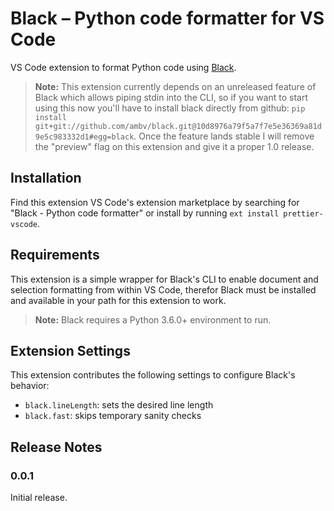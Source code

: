 # Black – Python code formatter for VS Code

VS Code extension to format Python code using [Black](https://github.com/ambv/black).

> **Note:** This extension currently depends on an unreleased feature of Black which allows piping stdin into the CLI, so if you want to start using this now you'll have to install black directly from github: `pip install git+git://github.com/ambv/black.git@10d8976a79f5a7f7e5e36369a81d9e5c983332d1#egg=black`. Once the feature lands stable I will remove the "preview" flag on this extension and give it a proper 1.0 release.


## Installation

Find this extension VS Code's extension marketplace by searching for "Black - Python code formatter" or install by running `ext install prettier-vscode`.


## Requirements

This extension is a simple wrapper for Black's CLI to enable document and selection formatting from within VS Code, therefor Black must be installed and available in your path for this extension to work.

> **Note:** Black requires a Python 3.6.0+ environment to run.


## Extension Settings

This extension contributes the following settings to configure Black's behavior:

* `black.lineLength`: sets the desired line length
* `black.fast`: skips temporary sanity checks


## Release Notes

### 0.0.1

Initial release.
